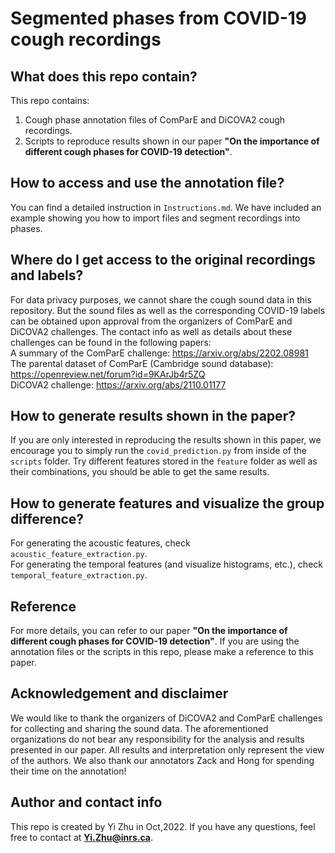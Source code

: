 # Segmented phases from COVID-19 cough recordings
## What does this repo contain?
This repo contains: <br />
1. Cough phase annotation files of ComParE and DiCOVA2 cough recordings.
2. Scripts to reproduce results shown in our paper **"On the importance of different cough phases for COVID-19 detection"**.

## How to access and use the annotation file?
You can find a detailed instruction in ```Instructions.md```. We have included an example showing you how to import files and segment recordings into phases.

## Where do I get access to the original recordings and labels?
For data privacy purposes, we cannot share the cough sound data in this repository. But the sound files as well as the corresponding COVID-19 labels can be obtained upon approval from the organizers of ComParE and DiCOVA2 challenges. The contact info as well as details about these challenges can be found in the following papers: <br />
A summary of the ComParE challenge: https://arxiv.org/abs/2202.08981 <br />
The parental dataset of ComParE (Cambridge sound database): https://openreview.net/forum?id=9KArJb4r5ZQ <br />
DiCOVA2 challenge: https://arxiv.org/abs/2110.01177 

## How to generate results shown in the paper?
If you are only interested in reproducing the results shown in this paper, we encourage you to simply run the  ```covid_prediction.py``` from inside of the ```scripts``` folder. Try different features stored in the ```feature``` folder as well as their combinations, you should be able to get the same results.

## How to generate features and visualize the group difference?
For generating the acoustic features, check ```acoustic_feature_extraction.py```. <br />
For generating the temporal features (and visualize histograms, etc.), check ```temporal_feature_extraction.py```.

## Reference
For more details, you can refer to our paper **"On the importance of different cough phases for COVID-19 detection"**. If you are using the annotation files or the scripts in this repo, please make a reference to this paper.

## Acknowledgement and disclaimer
We would like to thank the organizers of DiCOVA2 and ComParE challenges for collecting and sharing the sound data. The aforementioned organizations do not bear any responsibility for the analysis and results presented in our paper. All results and interpretation only represent the view of the authors. We also thank our annotators Zack and Hong for spending their time on the annotation!

## Author and contact info
This repo is created by Yi Zhu in Oct,2022. If you have any questions, feel free to contact at **Yi.Zhu@inrs.ca**.

